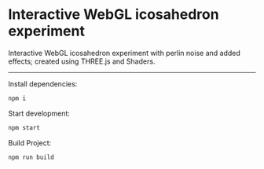 # Interactive WebGL icosahedron experiment
Interactive WebGL icosahedron experiment with perlin noise and added effects; created using THREE.js and Shaders.


-------


Install dependencies:

```bash
npm i
```

Start development:

```bash
npm start
```

Build Project:

```bash
npm run build
```

